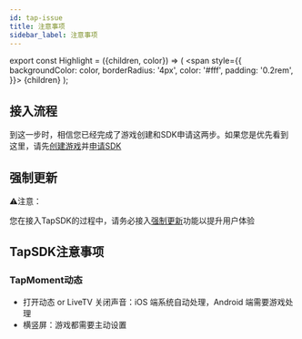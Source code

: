 ```yaml
---
id: tap-issue
title: 注意事项
sidebar_label: 注意事项
---
```

export const Highlight = ({children, color}) => (
  <span
    style={{
      backgroundColor: color,
      borderRadius: '4px',
      color: '#fff',
      padding: '0.2rem',
    }}>
    {children}
  </span>
);

<!-- TODO:需要前端用react获取浏览器，用超链接携带用户信息跳转到指定位置 -->
## 接入流程
到这一步时，相信您已经完成了<Highlight color="#01DFA5">游戏创建</Highlight>和<Highlight color="#01DFA5">SDK申请</Highlight>这两步。如果您是优先看到这里，请先[创建游戏](https://www.taptap.com/developer-center)并[申请SDK](https://www.taptap.com/developer-center)


## 强制更新

<Highlight color="#f9422f">⚠️注意：</Highlight>

您在接入TapSDK的过程中，请务必接入[强制更新](https://www.taptap.com/developer-center/doc/11?id=77#1.%E5%94%A4%E8%B5%B7TapTap%E6%9B%B4%E6%96%B0%E6%B8%B8%E6%88%8F)功能以提升用户体验


## TapSDK注意事项

### TapMoment动态
- 打开动态 or LiveTV 关闭声音：iOS 端系统自动处理，Android 端需要游戏处理
- 横竖屏：游戏都需要主动设置

